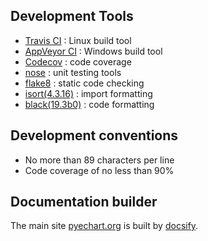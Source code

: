 ## Development Tools

- [Travis CI](https://travis-ci.org) : Linux build tool
- [AppVeyor CI](https://www.appveyor.com/) : Windows build tool
- [Codecov](https://codecov.io) : code coverage
- [nose](http://nose.readthedocs.io/en/latest/index.html) : unit testing tools
- [flake8](http://flake8.pycqa.org/en/latest/index.html) : static code checking
- [isort(4.3.16)](https://github.com/timothycrosley/isort) : import formatting
- [black(19.3b0)](https://github.com/ambv/black) : code formatting

## Development conventions

- No more than 89 characters per line
- Code coverage of no less than 90%

## Documentation builder

The main site [pyechart.org](http://pyecharts.org) is built by [docsify](https://docsify.js.org/).
